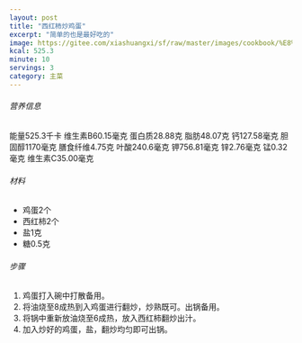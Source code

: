 ```yaml
---
layout: post
title: "西红柿炒鸡蛋"
excerpt: "简单的也是最好吃的"
image: https://gitee.com/xiashuangxi/sf/raw/master/images/cookbook/%E8%A5%BF%E7%BA%A2%E6%9F%BF%E7%82%92%E9%B8%A1%E8%9B%8B.webp
kcal: 525.3
minute: 10
servings: 3
category: 主菜
---
```


###### 营养信息
能量525.3千卡	维生素B60.15毫克	蛋白质28.88克	脂肪48.07克
钙127.58毫克	胆固醇1170毫克	膳食纤维4.75克	叶酸240.6毫克
钾756.81毫克	锌2.76毫克	锰0.32毫克	维生素C35.00毫克

###### 材料

- 鸡蛋2个
- 西红柿2个
- 盐1克
- 糖0.5克

###### 步骤

1. 鸡蛋打入碗中打散备用。
2. 将油烧至8成热到入鸡蛋进行翻炒，炒熟既可。出锅备用。
3. 将锅中重新放油烧至6成热，放入西红柿翻炒出汁。
4. 加入炒好的鸡蛋，盐，翻炒均匀即可出锅。